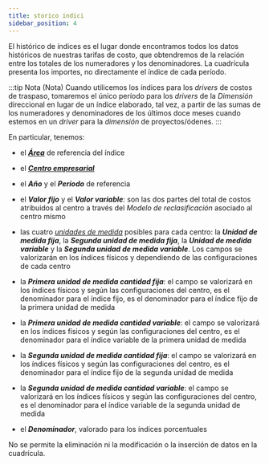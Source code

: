 ```yaml
---
title: storico indici
sidebar_position: 4
---
```


El histórico de índices es el lugar donde encontramos todos los datos históricos de nuestras tarifas de costo, que obtendremos de la relación entre los totales de los numeradores y los denominadores. La cuadrícula presenta los importes, no directamente el índice de cada período.

:::tip Nota (Nota)
Cuando utilicemos los índices para los *drivers* de costos de traspaso, tomaremos el único período para los *drivers* de la *Dimensión* direccional en lugar de un índice elaborado, tal vez, a partir de las sumas de los numeradores y denominadores de los últimos doce meses cuando estemos en un *driver* para la *dimensión* de proyectos/ódenes.
:::

En particular, tenemos:

- el [***Área***](/docs/controlling/controlling-parametrization/controlling-specific-settings/area-types-areas) de referencia del índice

- el [***Centro empresarial***](/docs/controlling/controlling-parametrization/controlling-specific-settings/cost-centers)

- el ***Año*** y el ***Período*** de referencia

- el ***Valor fijo*** y el ***Valor variable***: son las dos partes del total de costos atribuidos al centro a través del *Modelo de reclasificación* asociado al centro mismo

- las cuatro [*unidades de medida*](/docs/controlling/controlling-parametrization/controlling-specific-settings/measure-units) posibles para cada centro: la ***Unidad de medida fija***, la ***Segunda unidad de medida fija***, la ***Unidad de medida variable*** y la ***Segunda unidad de medida variable***. Los campos se valorizarán en los índices físicos y dependiendo de las configuraciones de cada centro

- la ***Primera unidad de medida cantidad fija***: el campo se valorizará en los índices físicos y según las configuraciones del centro, es el denominador para el índice fijo, es el denominador para el índice fijo de la primera unidad de medida

- la ***Primera unidad de medida cantidad variable***: el campo se valorizará en los índices físicos y según las configuraciones del centro, es el denominador para el índice variable de la primera unidad de medida

- la ***Segunda unidad de medida cantidad fija***: el campo se valorizará en los índices físicos y según las configuraciones del centro, es el denominador para el índice fijo de la segunda unidad de medida

- la ***Segunda unidad de medida cantidad variable***: el campo se valorizará en los índices físicos y según las configuraciones del centro, es el denominador para el índice variable de la segunda unidad de medida

- el ***Denominador***, valorado para los índices porcentuales

No se permite la eliminación ni la modificación o la inserción de datos en la cuadrícula.